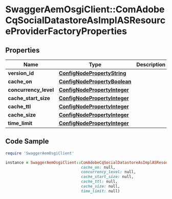 # SwaggerAemOsgiClient::ComAdobeCqSocialDatastoreAsImplASResourceProviderFactoryProperties

## Properties

Name | Type | Description | Notes
------------ | ------------- | ------------- | -------------
**version_id** | [**ConfigNodePropertyString**](ConfigNodePropertyString.md) |  | [optional] 
**cache_on** | [**ConfigNodePropertyBoolean**](ConfigNodePropertyBoolean.md) |  | [optional] 
**concurrency_level** | [**ConfigNodePropertyInteger**](ConfigNodePropertyInteger.md) |  | [optional] 
**cache_start_size** | [**ConfigNodePropertyInteger**](ConfigNodePropertyInteger.md) |  | [optional] 
**cache_ttl** | [**ConfigNodePropertyInteger**](ConfigNodePropertyInteger.md) |  | [optional] 
**cache_size** | [**ConfigNodePropertyInteger**](ConfigNodePropertyInteger.md) |  | [optional] 
**time_limit** | [**ConfigNodePropertyInteger**](ConfigNodePropertyInteger.md) |  | [optional] 

## Code Sample

```ruby
require 'SwaggerAemOsgiClient'

instance = SwaggerAemOsgiClient::ComAdobeCqSocialDatastoreAsImplASResourceProviderFactoryProperties.new(version_id: null,
                                 cache_on: null,
                                 concurrency_level: null,
                                 cache_start_size: null,
                                 cache_ttl: null,
                                 cache_size: null,
                                 time_limit: null)
```


